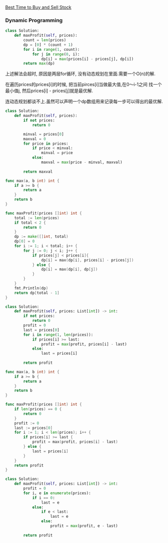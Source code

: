 [Best Time to Buy and Sell Stock](https://leetcode.com/problems/best-time-to-buy-and-sell-stock/)


### Dynamic Programming

```Python
class Solution:
    def maxProfit(self, prices):
        count = len(prices)
        dp = [0] * (count + 1)
        for i in range(1, count):
            for j in range(0, i):
                dp[i] = max(prices[i] - prices[j], dp[i])
        return max(dp)
```

上述解法会超时, 原因是两层for循环, 没有动态规划在里面.需要一个O(n)的解.

在遍历prices的prices[i]的时候, 把当前pirces[i]当做最大值,在0～i-1之间
找一个最小值j, 然后prices[i] - prices[j]就是最优解.

连动态规划都谈不上.虽然可以声明一个dp数组用来记录每一步可以得出的最优解.

```Python
class Solution:
    def maxProfit(self, prices):
        if not prices:
            return 0

        minval = prices[0]
        maxval = 0
        for price in prices:
            if price < minval:
                minval = price
            else:
                maxval = max(price - minval, maxval)
    
        return maxval
```


```Go
func max(a, b int) int {
	if a >= b {
		return a
	}
	return b
}

func maxProfit(prices []int) int {
	total := len(prices)
    if total < 2 {
        return 0
    }
	dp := make([]int, total)
	dp[0] = 0
	for i := 1; i < total; i++ {
		for j := 0; j < i; j++ {
			if prices[j] < prices[i]{
				dp[i] = max(dp[i], prices[i] - prices[j])
			} else {
				dp[i] = max(dp[i], dp[j])
			}
		}
	}
	fmt.Println(dp)
	return dp[total - 1]
}
```


```Python
class Solution:
    def maxProfit(self, prices: List[int]) -> int:
        if not prices:
            return 0
        profit = 0
        last = prices[0]
        for i in range(1, len(prices)):
            if prices[i] >= last:
                profit = max(profit, prices[i] - last)
            else:
                last = prices[i]
            
        return profit
```


```Go
func max(a, b int) int {
    if a >= b {
        return a
    }
    return b
}

func maxProfit(prices []int) int {
    if len(prices) == 0 {
        return 0
    }
    profit := 0
    last := prices[0]
    for i := 1; i < len(prices); i++ {
        if prices[i] >= last {
            profit = max(profit, prices[i] - last)
        } else {
            last = prices[i]
        }
    }
    return profit
}
```


```Python
class Solution:
    def maxProfit(self, prices: List[int]) -> int:
        profit = 0
        for i, e in enumerate(prices):
            if i == 0:
                last = e
            else:
                if e < last:
                    last = e
                else:
                    profit = max(profit, e - last)
                    
        return profit

```